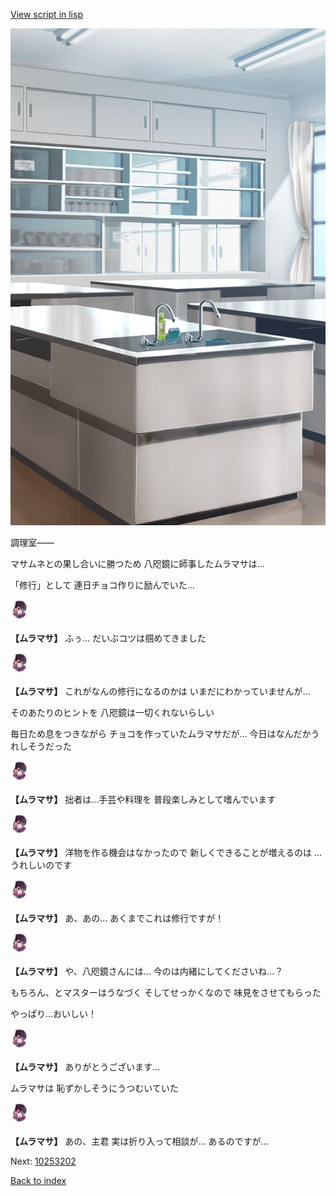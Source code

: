[View script in lisp](../scripts/10253201.txt)

![kitchen_room_daytime.png](../images/backgrounds/kitchen_room_daytime.png)

調理室――

マサムネとの果し合いに勝つため
八咫鏡に師事したムラマサは…

「修行」として
連日チョコ作りに励んでいた…

<img src="../images/units/102531.png" alt="102531.png" height="34"/>

**【ムラマサ】**
ふぅ…
だいぶコツは掴めてきました

<img src="../images/units/102531.png" alt="102531.png" height="34"/>

**【ムラマサ】**
これがなんの修行になるのかは
いまだにわかっていませんが…

そのあたりのヒントを
八咫鏡は一切くれないらしい

毎日ため息をつきながら
チョコを作っていたムラマサだが…
今日はなんだかうれしそうだった

<img src="../images/units/102531.png" alt="102531.png" height="34"/>

**【ムラマサ】**
拙者は…手芸や料理を
普段楽しみとして嗜んでいます

<img src="../images/units/102531.png" alt="102531.png" height="34"/>

**【ムラマサ】**
洋物を作る機会はなかったので
新しくできることが増えるのは
…うれしいのです

<img src="../images/units/102531.png" alt="102531.png" height="34"/>

**【ムラマサ】**
あ、あの…
あくまでこれは修行ですが！

<img src="../images/units/102531.png" alt="102531.png" height="34"/>

**【ムラマサ】**
や、八咫鏡さんには…
今のは内緒にしてくださいね…？

もちろん、とマスターはうなづく
そしてせっかくなので
味見をさせてもらった

やっぱり…おいしい！

<img src="../images/units/102531.png" alt="102531.png" height="34"/>

**【ムラマサ】**
ありがとうございます…

ムラマサは
恥ずかしそうにうつむいていた

<img src="../images/units/102531.png" alt="102531.png" height="34"/>

**【ムラマサ】**
あの、主君
実は折り入って相談が…
あるのですが…

Next: [10253202](10253202.md)

[Back to index](index.md)
